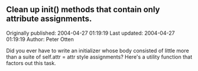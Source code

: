 ## Clean up __init__() methods that contain only attribute assignments.

Originally published: 2004-04-27 01:19:19
Last updated: 2004-04-27 01:19:19
Author: Peter Otten

Did you ever have to write an initializer whose body consisted of little more than a suite of self.attr = attr style assignments? Here's a utility function that factors out this task.